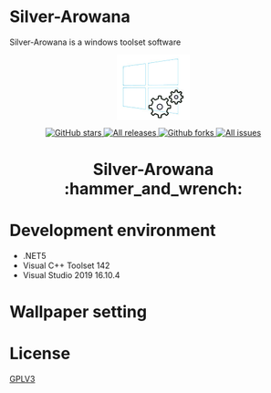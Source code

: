 # Silver-Arowana
Silver-Arowana is a windows toolset software

<p align="center">
<a href="https://github.com/zhaotianff/Silver-Arowana" target="_blank">
<img align="center" alt="Silver-Arowana" src="logo.png" />
</a>
</p>
<p align="center">
<a href="https://github.com/zhaotianff/Silver-Arowana/stargazers" target="_blank">
 <img alt="GitHub stars" src="https://img.shields.io/github/stars/zhaotianff/Silver-Arowana.svg" />
</a>
<a href="https://github.com/zhaotianff/Silver-Arowana/releases" target="_blank">
 <img alt="All releases" src="https://img.shields.io/github/downloads/zhaotianff/Silver-Arowana/total.svg" />
</a>
<a href="https://github.com/zhaotianff/Silver-Arowana/network/members" target="_blank">
 <img alt="Github forks" src="https://img.shields.io/github/forks/zhaotianff/Silver-Arowana.svg" />
</a>
<a href="https://github.com/zhaotianff/Silver-Arowana/issues" target="_blank">
 <img alt="All issues" src="https://img.shields.io/github/issues/zhaotianff/Silver-Arowana.svg" />
</a>
</p>
<h1 align="center">Silver-Arowana :hammer_and_wrench: </h1>

# Development environment
* .NET5
* Visual C++ Toolset 142
* Visual Studio 2019 16.10.4

# Wallpaper setting

# License
[GPLV3](LICENSE)
